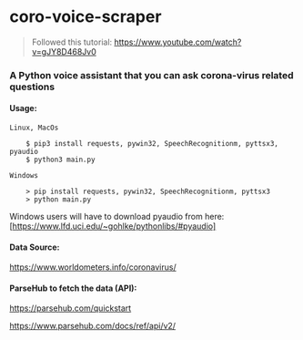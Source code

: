 # coro-voice-scraper 

> Followed this tutorial: https://www.youtube.com/watch?v=gJY8D468Jv0

### A Python voice assistant that you can ask corona-virus related questions

#### Usage:
```
Linux, MacOs

    $ pip3 install requests, pywin32, SpeechRecognitionm, pyttsx3, pyaudio
    $ python3 main.py

Windows

    > pip install requests, pywin32, SpeechRecognitionm, pyttsx3
    > python main.py
```
Windows users will have to download pyaudio from here: [https://www.lfd.uci.edu/~gohlke/pythonlibs/#pyaudio]


#### Data Source:
https://www.worldometers.info/coronavirus/

#### ParseHub to fetch the data (API):
https://parsehub.com/quickstart

https://www.parsehub.com/docs/ref/api/v2/

